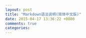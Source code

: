 ```yaml
---
layout: post
title: "Markdown语法说明(简体中文版)"
date: 2015-04-17 13:36:22 +0800
comments: true
categories: 
---
```

